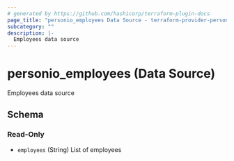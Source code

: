 ```yaml
---
# generated by https://github.com/hashicorp/terraform-plugin-docs
page_title: "personio_employees Data Source - terraform-provider-personio"
subcategory: ""
description: |-
  Employees data source
---
```


# personio_employees (Data Source)

Employees data source



<!-- schema generated by tfplugindocs -->
## Schema

### Read-Only

- `employees` (String) List of employees


